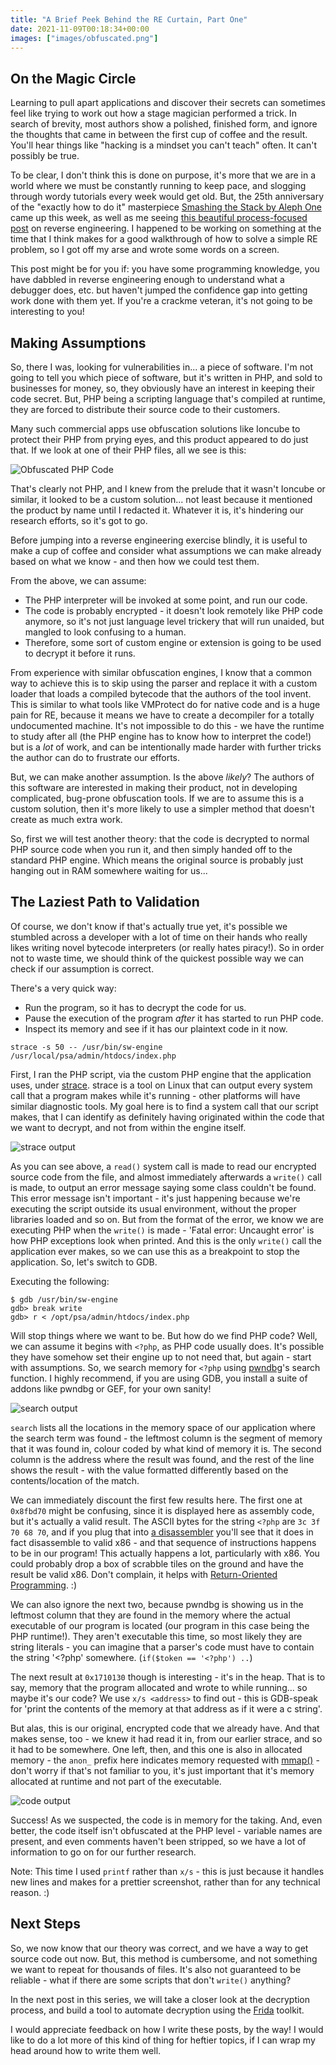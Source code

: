 ```yaml
---
title: "A Brief Peek Behind the RE Curtain, Part One"
date: 2021-11-09T00:18:34+00:00
images: ["images/obfuscated.png"]
---
```


## On the Magic Circle

Learning to pull apart applications and discover their secrets can sometimes
feel like trying to work out how a stage magician performed a trick. In search of brevity,
most authors show a polished, finished form, and ignore the thoughts that
came in between the first cup of coffee and the result. You'll hear
things like "hacking is a mindset you can't teach" often. It can't possibly be
true.

To be clear, I don't think this is done on purpose, it's more that we are in a
world where we must be constantly running to keep pace, and slogging through
wordy tutorials every week would get old. But, the 25th anniversary of
the "exactly how to do it" masterpiece 
[Smashing the Stack by Aleph One](http://phrack.org/issues/49/14.html) came up
this week, as well as me seeing 
[this beautiful process-focused post](https://margin.re/media/an-opinionated-guide-on-how-to-reverse-engineer-software-part-1.aspx)
on reverse engineering. I happened to be working on something at the time that I
think makes for a good walkthrough of how to solve a simple RE problem, so I
got off my arse and wrote some words on a screen.

This post might be for you if: you have some programming knowledge, you have
dabbled in reverse engineering enough to understand what a debugger does, etc.
but haven't jumped the confidence gap into getting work done with them yet. If you're a
crackme veteran, it's not going to be interesting to you!

## Making Assumptions

So, there I was, looking for vulnerabilities in... a piece of software. I'm not
going to tell you which piece of software, but it's written in PHP, and sold to
businesses for money, so, they obviously have an interest in keeping their code
secret. But, PHP being a scripting language that's compiled at runtime, they
are forced to distribute their source code to their customers.

Many such commercial apps use obfuscation solutions like Ioncube to protect
their PHP from prying eyes, and this product appeared to do just that. If we
look at one of their PHP files, all we see is this:

![Obfuscated PHP Code](/images/obfuscated.png)

That's clearly not PHP, and I knew from the prelude that it wasn't Ioncube or
similar, it looked to be a custom solution... not least because it mentioned the
product by name until I redacted it. Whatever it is, it's hindering our research efforts, so it's
got to go.

Before jumping into a reverse engineering exercise blindly, it is useful to
make a cup of coffee and consider what assumptions we can make already based on
what we know - and then how we could test them.

From the above, we can assume:

* The PHP interpreter will be invoked at some point, and run our code.
* The code is probably encrypted - it doesn't look remotely like PHP code
  anymore, so it's not just language level trickery that will run unaided,
  but mangled to look confusing to a human.
* Therefore, some sort of custom engine or extension is going to be used
  to decrypt it before it runs.

From experience with similar obfuscation engines, I know that a common way to
achieve this is to skip using the parser and replace it with a
custom loader that loads a compiled bytecode that the authors of the tool
invent. This is similar to what tools like VMProtect do for native code
and is a huge pain for RE, because it means we have to create a decompiler for
a totally undocumented machine. It's not impossible to do this - we have the runtime
to study after all (the PHP engine has to know how to interpret the
code!) but is a *lot* of work, and can be intentionally made harder with further
tricks the author can do to frustrate our efforts.

But, we can make another assumption. Is the above *likely*? The authors of this
software are interested in making their product, not in developing
complicated, bug-prone obfuscation tools. If we are to assume this is a
custom solution, then it's more likely to use a simpler method that doesn't
create as much extra work.

So, first we will test another theory: that the code is decrypted to normal
PHP source code when you run it, and then simply handed off to the standard PHP
engine. Which means the original source is probably just hanging out in RAM somewhere
waiting for us...

## The Laziest Path to Validation

Of course, we don't know if that's actually true yet, it's possible we stumbled
across a developer with a lot of time on their hands who really likes writing
novel bytecode interpreters (or really hates piracy!). So in order not to waste time,
we should think of the quickest possible way we can check if our assumption is
correct.

There's a very quick way:

* Run the program, so it has to decrypt the code for us.
* Pause the execution of the program *after* it has started to run PHP code.
* Inspect its memory and see if it has our plaintext code in it now.

```
strace -s 50 -- /usr/bin/sw-engine /usr/local/psa/admin/htdocs/index.php
```

First, I ran the PHP script, via the custom PHP engine that the
application uses, under [strace](https://en.wikipedia.org/wiki/Strace). strace
is a tool on Linux that can output every system call that a program makes
while it's running - other platforms will have similar diagnostic tools. My
goal here is to find a system call that our script makes, that I can identify
as definitely having originated within the code that we want to decrypt, and not from
within the engine itself.

![strace output](/images/strace.png)

As you can see above, a `read()` system call is made to read our encrypted source
code from the file, and almost immediately afterwards a `write()` call is
made, to output an error message saying some class couldn't be found. This error
message isn't important - it's just happening because we're executing the
script
outside its usual environment, without the proper libraries loaded and so on.
But from the format of the error, we know we are executing PHP when the `write()`
is made - 'Fatal error: Uncaught error' is how PHP exceptions look when printed. And this is the
only `write()` call the application ever makes, so we can use this as a
breakpoint to stop the application. So, let's switch to GDB.

Executing the following:

```
$ gdb /usr/bin/sw-engine
gdb> break write
gdb> r < /opt/psa/admin/htdocs/index.php
```
Will stop things where we want to be. But how do we find PHP code? Well, we can
assume it begins with `<?php`, as PHP code usually does. It's possible they
have somehow set their engine up to not need that, but again - start with
assumptions. So, we search memory for `<?php` using
[pwndbg](https://github.com/pwndbg/pwndbg)'s search function. I highly
recommend, if you are using GDB, you install a suite of addons like pwndbg or
GEF, for your own sanity!

![search output](/images/search1.png)

`search` lists all the locations in the memory space of our application where the
search term was found - the leftmost column is the segment of memory that it
was found in, colour coded by what kind of memory it is. The second column is
the address where the result was found, and the rest of the line shows the
result - with the value formatted differently based on the contents/location of the match.

We can immediately discount the first few results here. The first one at
`0x8fbd70` might be confusing, since it is displayed here as assembly code, but it's actually a valid result.
The ASCII bytes for the string `<?php` are `3c 3f 70 68 70`, and if you plug
that into [a disassembler](https://onlinedisassembler.com/odaweb/) you'll see
that it does in fact disassemble to valid x86 - and that sequence of instructions happens to be in
our program! This actually happens a lot, particularly with x86. You could
probably drop a box of scrabble tiles on the ground and have the result be valid x86.
Don't complain, it helps with
[Return-Oriented Programming](https://en.wikipedia.org/wiki/Return-oriented_programming). :)

We can also ignore the next two, because pwndbg is showing us in the leftmost
column that they are found in the memory where the actual executable of our
program is located (our program in this case being the PHP runtime!). They
aren't executable this time, so most likely they are string literals - you can
imagine that a parser's code must have to contain the string '<?php' somewhere. 
(`if($token == '<?php') ..`)

The next result at `0x1710130` though is interesting - it's in the heap. That is to say, memory
that the program allocated and wrote to while running... so maybe it's our
code? We use `x/s <address>` to find out - this is GDB-speak for 'print the
contents of the memory at that address as if it were a c string'.

But alas, this is our original, encrypted code that we already have. And that
makes sense, too - we knew it had read it in, from our earlier strace, and so it had to be
somewhere. One left, then, and this one is also in allocated memory -
the `anon_` prefix here indicates memory requested with
[mmap()](https://man7.org/linux/man-pages/man2/mmap.2.html) - don't worry if
that's not familiar to you, it's just important that it's memory allocated at
runtime and not part of the executable.

![code output](/images/search2.png)

Success! As we suspected, the code is in memory for the taking. And, even
better, the code itself isn't obfuscated at the PHP level - variable names are
present, and even comments haven't been stripped, so we have a lot of
information to go on for our further research.

Note: This time I used `printf` rather than `x/s` - this is just because it
handles new lines and makes for a prettier screenshot, rather than for any
technical reason. :)

## Next Steps

So, we now know that our theory was correct, and we have a way to get source
code out now. But, this method is cumbersome, and not something we want to
repeat for thousands of files. It's also not guaranteed to be reliable - what if
there are some scripts that don't `write()` anything?

In the next post in this series, we will take a closer look at the decryption
process, and build a tool to automate decryption using
the [Frida](https://github.com/frida) toolkit.

I would appreciate feedback on how I write these posts, by the way! I would
like to do a lot more of this kind of thing for heftier topics, if I can wrap
my head around how to write them well.
